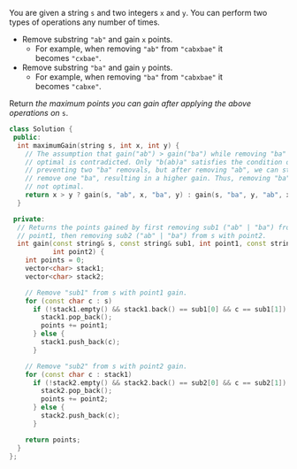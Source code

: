 You are given a string `s` and two integers `x` and `y`. You can perform two types of operations any number of times.

- Remove substring `"ab"` and gain `x` points.
    - For example, when removing `"ab"` from `"cabxbae"` it becomes `"cxbae"`.
- Remove substring `"ba"` and gain `y` points.
    - For example, when removing `"ba"` from `"cabxbae"` it becomes `"cabxe"`.

Return _the maximum points you can gain after applying the above operations on_ `s`.

```cpp
class Solution {
 public:
  int maximumGain(string s, int x, int y) {
    // The assumption that gain("ab") > gain("ba") while removing "ba" first is
    // optimal is contradicted. Only "b(ab)a" satisfies the condition of
    // preventing two "ba" removals, but after removing "ab", we can still
    // remove one "ba", resulting in a higher gain. Thus, removing "ba" first is
    // not optimal.
    return x > y ? gain(s, "ab", x, "ba", y) : gain(s, "ba", y, "ab", x);
  }

 private:
  // Returns the points gained by first removing sub1 ("ab" | "ba") from s with
  // point1, then removing sub2 ("ab" | "ba") from s with point2.
  int gain(const string& s, const string& sub1, int point1, const string& sub2,
           int point2) {
    int points = 0;
    vector<char> stack1;
    vector<char> stack2;

    // Remove "sub1" from s with point1 gain.
    for (const char c : s)
      if (!stack1.empty() && stack1.back() == sub1[0] && c == sub1[1]) {
        stack1.pop_back();
        points += point1;
      } else {
        stack1.push_back(c);
      }

    // Remove "sub2" from s with point2 gain.
    for (const char c : stack1)
      if (!stack2.empty() && stack2.back() == sub2[0] && c == sub2[1]) {
        stack2.pop_back();
        points += point2;
      } else {
        stack2.push_back(c);
      }

    return points;
  }
};
```